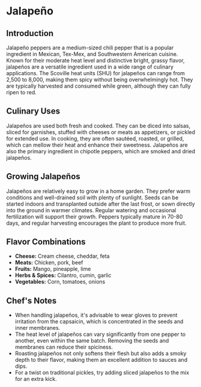 # Jalapeño

## Introduction

Jalapeño peppers are a medium-sized chili pepper that is a popular ingredient in Mexican, Tex-Mex, and Southwestern American cuisine. Known for their moderate heat level and distinctive bright, grassy flavor, jalapeños are a versatile ingredient used in a wide range of culinary applications. The Scoville heat units (SHU) for jalapeños can range from 2,500 to 8,000, making them spicy without being overwhelmingly hot. They are typically harvested and consumed while green, although they can fully ripen to red.

## Culinary Uses

Jalapeños are used both fresh and cooked. They can be diced into salsas, sliced for garnishes, stuffed with cheeses or meats as appetizers, or pickled for extended use. In cooking, they are often sautéed, roasted, or grilled, which can mellow their heat and enhance their sweetness. Jalapeños are also the primary ingredient in chipotle peppers, which are smoked and dried jalapeños.

## Growing Jalapeños

Jalapeños are relatively easy to grow in a home garden. They prefer warm conditions and well-drained soil with plenty of sunlight. Seeds can be started indoors and transplanted outside after the last frost, or sown directly into the ground in warmer climates. Regular watering and occasional fertilization will support their growth. Peppers typically mature in 70-80 days, and regular harvesting encourages the plant to produce more fruit.

## Flavor Combinations

- **Cheese:** Cream cheese, cheddar, feta
- **Meats:** Chicken, pork, beef
- **Fruits:** Mango, pineapple, lime
- **Herbs & Spices:** Cilantro, cumin, garlic
- **Vegetables:** Corn, tomatoes, onions

## Chef's Notes

- When handling jalapeños, it's advisable to wear gloves to prevent irritation from the capsaicin, which is concentrated in the seeds and inner membranes.
- The heat level of jalapeños can vary significantly from one pepper to another, even within the same batch. Removing the seeds and membranes can reduce their spiciness.
- Roasting jalapeños not only softens their flesh but also adds a smoky depth to their flavor, making them an excellent addition to sauces and dips.
- For a twist on traditional pickles, try adding sliced jalapeños to the mix for an extra kick.